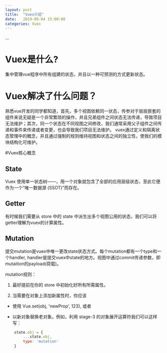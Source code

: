 ```yaml
---
layout: post
title:  "Vuex介绍"
date:   2019-09-04 15:00:00
categories: Vuex
---
```

...
# Vuex是什么?

集中管理vue程序中所有组建的状态，并且以一种可预测的方式更新状态。

# Vuex解决了什么问题？

熟悉vue开发的同学都知道，首先，多个视图依赖同一状态，传参对于层层嵌套的组件来说无疑是一个非常繁琐的操作，并且兄弟组件之间状态无法传递，导致项目无法维护；其次，同一个状态在不同视图之间修改，我们通常采用父子组件之间传递和事件来传递或者变更，也会导致我们项目无法维护。
vuex通过定义和隔离状态管理中的概念，并且通过强制的规则维持视图和状态之间的独立性，使我们的模块结构化可维护。

#Vuex核心概念

## State

Vuex 使用单一状态树——，用一个对象就包含了全部的应用层级状态，至此它便作为一个“唯一数据源 (SSOT)”而存在。

## Getter

有时候我们需要从 store 中的 state 中派生出多个视图公用的状态，我们可以将getter理解为vuex的计算属性。

## Mutation

提交mutation是vuex中唯一更改state状态方式。每个mutation都有一个type和一个handler, handler是提交vuex中state的地方。视图中通过commit传递参数，即mutaition的payload(荷载)。

mutation规则：
1. 最好提前在你的 store 中初始化好所有所需属性。

2. 当需要在对象上添加新属性时，你应该

- 使用 Vue.set(obj, 'newProp', 123), 或者

- 以新对象替换老对象。例如，利用 stage-3 的对象展开运算符我们可以这样写：
```js
    state.obj = {
        ...state.obj,
        type: 'mutation'
    }
```